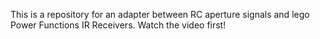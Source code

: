 This is a repository for an adapter between RC aperture signals and lego Power Functions IR Receivers. Watch the video first!
